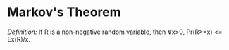 # Markov's Theorem
*Definition:* If R is a non-negative random variable, then ∀x>0, Pr(R>=x) <= Ex(R)/x.  

